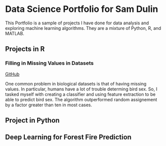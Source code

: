 # Data Science Portfolio for Sam Dulin

This Portfolio is a sample of projects I have done for data analysis and exploring machine learning algorithms. They are a mixture of Python, R, and MATLAB. 

## Projects in R

### Filling in Missing Values in Datasets
[GitHub](/RProjects/missingValues.md)

One common problem in biological datasets is that of having missing values. In particular, humans have a lot of trouble determing bird sex. So, I tasked myself with creating a classifier and using feature extraction to be able to predict bird sex. The algorithm outperformed random assignement by a factor greater than ten in most cases.

## Project in Python

## Deep Learning for Forest Fire Prediction

